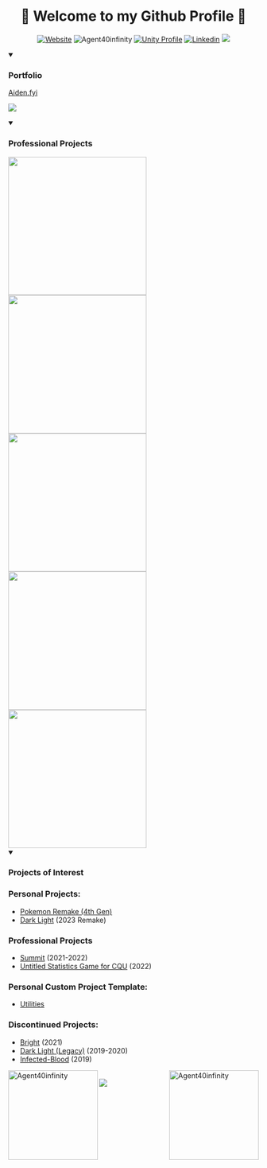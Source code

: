 <h1 align="center">🖤 Welcome to my Github Profile 🖤</h1>
<p align="center">
  <a href="https://aiden.fyi/"><img alt="Website" src="https://img.shields.io/website?url=https%3A%2F%2Faiden.fyi%2F&up_message=Up&down_message=Down&label=Portfolio" /></a>
  <img src="https://komarev.com/ghpvc/?username=Agent40infinity1&label=Profile%20views&color=0e75b6&style=flat" alt="Agent40infinity" />
  <a href="https://assetstore.unity.com/publishers/75209?srsltid=AfmBOoq2fHZZ0yUtld1Se3Q7TOsYkxmFjV2vXDdxj7SL8vvpEY1qYCRC"><img src="https://img.shields.io/badge/Unity-%23232300.svg?logo=unity&logoColor=white" alt="Unity Profile" /></a>
  <a href="https://www.linkedin.com/in/aiden-nathan-agent40/"><img src="https://custom-icon-badges.demolab.com/badge/LinkedIn-0A66C2?logo=linkedin-white&logoColor=fff" alt="Linkedin"/></a>
  <a href="https://myanimelist.net/profile/Agent40"><img src="https://img.shields.io/badge/MyAnimeList-2E51A2?logo=myanimelist&logoColor=fff" /></a>
</p>

<details open>
  <summary><h3>Portfolio</h3></summary>
  <p><a href="http://aiden.fyi/">Aiden.fyi</a></p>
  <p><a href="https://github.com/Agent40infinity/Agent40infinity.github.io"><img src="https://github-readme-stats.vercel.app/api/pin/?username=Agent40infinity&repo=Agent40infinity.github.io&show_icons=true&locale=en&layout=compact&theme=dark&title_color=FFFFFF&text_color=8F8F8F&icon_color=58A6FF" /></a></p>
</details>


<details open> 
  <summary><h3>Professional Projects</h3></summary>
  <a href="https://github.com/Agent40infinity/Scene-Reference"><img width="278" src="https://github-readme-stats.vercel.app/api/pin/?username=Agent40infinity&repo=Scene-Reference&show_icons=true&locale=en&layout=compact&theme=dark&title_color=FFFFFF&text_color=8F8F8F&icon_color=58A6FF" /></a>
  <a href="https://github.com/Agent40infinity/PairVar"><img width="278" src="https://github-readme-stats.vercel.app/api/pin/?username=Agent40infinity&repo=PairVar&show_icons=true&locale=en&layout=compact&theme=dark&title_color=FFFFFF&text_color=8F8F8F&icon_color=58A6FF" /></a>
  <a href="https://github.com/Agent40infinity/Summit"><img width="278" src="https://github-readme-stats.vercel.app/api/pin/?username=Agent40infinity&repo=Summit&show_icons=true&locale=en&layout=compact&theme=dark&title_color=FFFFFF&text_color=8F8F8F&icon_color=58A6FF" /></a>
  <a href="https://github.com/Agent40infinity/Agent40infinity.github.io"><img width="278" src="https://github-readme-stats.vercel.app/api/pin/?username=Agent40infinity&repo=Agent40infinity.github.io&show_icons=true&locale=en&layout=compact&theme=dark&title_color=FFFFFF&text_color=8F8F8F&icon_color=58A6FF" /></a>
  <a href="https://github.com/Agent40infinity/Agent40infinity.github.io"><img width="278" src="https://github-readme-stats.vercel.app/api/pin/?username=Agent40infinity&repo=Agent40infinity.github.io&show_icons=true&locale=en&layout=compact&theme=dark&title_color=FFFFFF&text_color=8F8F8F&icon_color=58A6FF" /></a>
</details>

<details open> 
  <summary><h3>Projects of Interest</h3></summary>
</details>

### Personal Projects:
- [Pokemon Remake (4th Gen)](https://github.com/Agent40infinity/Pokemon-4th-Gen-Remake)
- [Dark Light](https://github.com/Agent40infinity/Dark-Light) (2023 Remake)

### Professional Projects
- [Summit](https://coolevil98.itch.io/summitbuild) (2021-2022)
- [Untitled Statistics Game for CQU](https://github.com/Agent40infinity/Untitled-Statistics-Project/) (2022)

### Personal Custom Project Template:

- [Utilities](https://github.com/Agent40infinity/Utilities)

### Discontinued Projects:
- [Bright](https://github.com/Agent40infinity/Bright) (2021)
- [Dark Light (Legacy)](https://github.com/Agent40infinity/Dark-Light-Legacy) (2019-2020)
- [Infected-Blood](https://github.com/Agent40infinity/Infected-Blood) (2019)

<p>
  <img align="left" height="180" src="https://github-readme-stats.vercel.app/api/top-langs?username=Agent40infinity&show_icons=true&locale=en&layout=compact&theme=dark&bg_color=0D1117&title_color=FFFFFF&text_color=646464&icon_color=58A6FF&hide_border=true" alt="Agent40infinity" />
  <img align="right" height="180" src="https://github-readme-stats.vercel.app/api?username=Agent40infinity&show_icons=true&locale=en&theme=dark&bg_color=0D1117&title_color=FFFFFF&text_color=4d4d4d&icon_color=58A6FF&hide_border=true" alt="Agent40infinity" />
</p>
</br>
<img src="https://raw.githubusercontent.com/Trilokia/Trilokia/379277808c61ef204768a61bbc5d25bc7798ccf1/bottom_header.svg" />
